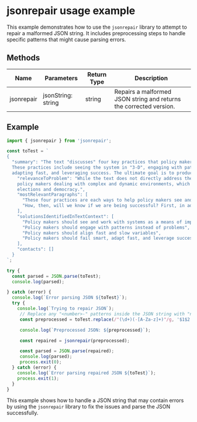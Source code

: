 # jsonrepair usage example

This example demonstrates how to use the `jsonrepair` library to attempt to repair a malformed JSON string. It includes preprocessing steps to handle specific patterns that might cause parsing errors.

## Methods

| Name       | Parameters        | Return Type | Description                 |
|------------|-------------------|-------------|-----------------------------|
| jsonrepair | jsonString: string | string      | Repairs a malformed JSON string and returns the corrected version. |

## Example

```javascript
import { jsonrepair } from 'jsonrepair';

const toTest = `
{
  "summary": "The text "discusses" four key practices that policy makers can use to maximize their ability to generate effective policy for complex and dynamic environments like Syria.
  These practices include seeing the system in "3-D", engaging with patterns instead of problems, aligning fast and slow variables, and failing smart,
  adapting fast, and leveraging success. The ultimate goal is to produce a more peaceful Syria that improves the quality of life for all Syrians.",
    "relevanceToProblem": "While the text does not directly address the problem statement, it provides valuable insights and strategies for
    policy makers dealing with complex and dynamic environments, which can be applied to the challenge of addressing authoritarians who undermine
    elections and democracy.",
    "mostRelevantParagraphs": [
      "These four practices are each ways to help policy makers see and work with systems as a means of improving our effectiveness. These practices are also predicated on defining the ultimate success of policy in holistic terms – in terms of how it positively impacts the evolution of a social system. The goal of policy in Syria is to produce a more peaceful Syria that improves the quality of life for all Syrians. Success is not just defined in traditional, sectorally-bound ways, e.g., holding an election, reducing battlefield casualties, increasing GDP by a few percentage points, or reducing extreme abuses of human rights. The prize is a better Syria.",
      "How, then, will we know if we are being successful? First, in addition to the immediate on the ground impact of any policy, we will be more successful to the extent that we learn effectively. If we arm the opposition, what did they do with those arms and why? We need to look at both the intended/predicted outcomes and those we did not predict or intend. What impact did these arms transfers have on the regime and why? What does this tell us about key patterns of behavior in Syria and how we can engage with them more effectively? Second, what impact are we having on fast variables (e.g. negotiations, material support, casualties, etc.) and are they building toward changes in slower variables (improved relations among rebel groups, rebuilding infrastructure, building toward a culture of participatory and accountable governance, fostering respect for human rights, improving strained ethnic relations, etc.). Lastly, we should constantly strive to evaluate the process by which we are engaging in Syria and using these four complexity practices: that we are seeing any problem or potential solution in "3-D"; that we are engaging important social patterns, not trying to artificially fix problems; that we distinguish between fast and slow variables and are using fast variables to build toward longer-term goals; and lastly that we know how to fail smart, adapt fast, and leverage our successes."
    ],
    "solutionsIdentifiedInTextContext": [
      "Policy makers should see and work with systems as a means of improving effectiveness",
      "Policy makers should engage with patterns instead of problems",
      "Policy makers should align fast and slow variables",
      "Policy makers should fail smart, adapt fast, and leverage success"
    ],
    "contacts": []
  }
`;

try {
  const parsed = JSON.parse(toTest);
  console.log(parsed);

} catch (error) {
  console.log(`Error parsing JSON ${toTest}`);
  try {
    console.log(`Trying to repair JSON`);
     // Replace any "<number>-" patterns inside the JSON string with "n-"
     const preprocessed = toTest.replace(/"(\d+)(-[A-Za-z]+)"/g, '$1$2');

     console.log(`Preprocessed JSON: ${preprocessed}`);

     const repaired = jsonrepair(preprocessed);

     const parsed = JSON.parse(repaired);
     console.log(parsed);
     process.exit(0);
  } catch (error) {
    console.log(`Error parsing repaired JSON ${toTest}`);
    process.exit(1);
  }
}
```

This example shows how to handle a JSON string that may contain errors by using the `jsonrepair` library to fix the issues and parse the JSON successfully.